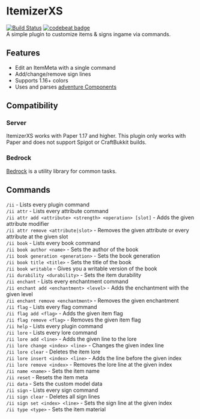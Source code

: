# ItemizerXS
[![Build Status](https://app.travis-ci.com/DRE2N/ItemizerXS.svg?branch=master)](https://app.travis-ci.com/DRE2N/ItemizerXS)
[![codebeat badge](https://codebeat.co/badges/b6e3a916-329e-44cf-a46d-3a000ab9824b)](https://codebeat.co/projects/github-com-dre2n-itemizerdre-master) <br>
A simple plugin to customize items & signs ingame via commands.

## Features
- Edit an ItemMeta with a single command
- Add/change/remove sign lines
- Supports 1.16+ colors
- Uses and parses [adventure Components](https://github.com/KyoriPowered/adventure)

## Compatibility

### Server
ItemizerXS works with Paper 1.17 and higher. This plugin only works with Paper and does not support Spigot or CraftBukkit builds.

### Bedrock
[Bedrock](https://github.com/DRE2N/Bedrock) is a utility library for common tasks.

## Commands
`/ii` - Lists every plugin command <br>
`/ii attr` - Lists every attribute command <br>
`/ii attr add <attribute> <strength> <operation> [slot]` - Adds the given attribute modifier <br>
`/ii attr remove <attribute|slot>` - Removes the given attribute or every attribute at the given slot <br>
`/ii book` - Lists every book command <br>
`/ii book author <name>` - Sets the author of the book <br>
`/ii book generation <generation>` - Sets the book generation <br>
`/ii book title <title>` - Sets the title of the book <br>
`/ii book writable` - Gives you a writable version of the book <br>
`/ii durability <durability>` - Sets the item durability <br>
`/ii enchant` - Lists every enchantment command <br>
`/ii enchant add <enchantment> <level>` - Adds the enchantment with the given level <br>
`/ii enchant remove <enchantment>` - Removes the given enchantment <br>
`/ii flag` - Lists every flag command <br>
`/ii flag add <flag>` - Adds the given item flag <br>
`/ii flag remove <flag>` - Removes the given item flag <br>
`/ii help` - Lists every plugin command <br>
`/ii lore` - Lists every lore command <br>
`/ii lore add <line>` - Adds the given line to the lore <br>
`/ii lore change <index> <line>` - Changes the given index line <br>
`/ii lore clear` - Deletes the item lore <br>
`/ii lore insert <index> <line>` - Adds the line before the given index <br>
`/ii lore remove <index>` - Removes the lore line at the given index <br>
`/ii name <name>` - Sets the item name <br>
`/ii reset` - Resets the item meta <br>
`/ii data` - Sets the custom model data <br>
`/ii sign` - Lists every sign command <br>
`/ii sign clear` - Deletes all sign lines <br>
`/ii sign set <index> <line>` - Sets the sign line at the given index <br>
`/ii type <type>` - Sets the item material <br>
 

